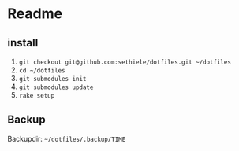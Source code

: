 Readme
=========================== 

## install

1. `git checkout git@github.com:sethiele/dotfiles.git ~/dotfiles`
1. `cd ~/dotfiles`
1. `git submodules init`
1. `git submodules update`
1. `rake setup`

## Backup

Backupdir: `~/dotfiles/.backup/TIME`
